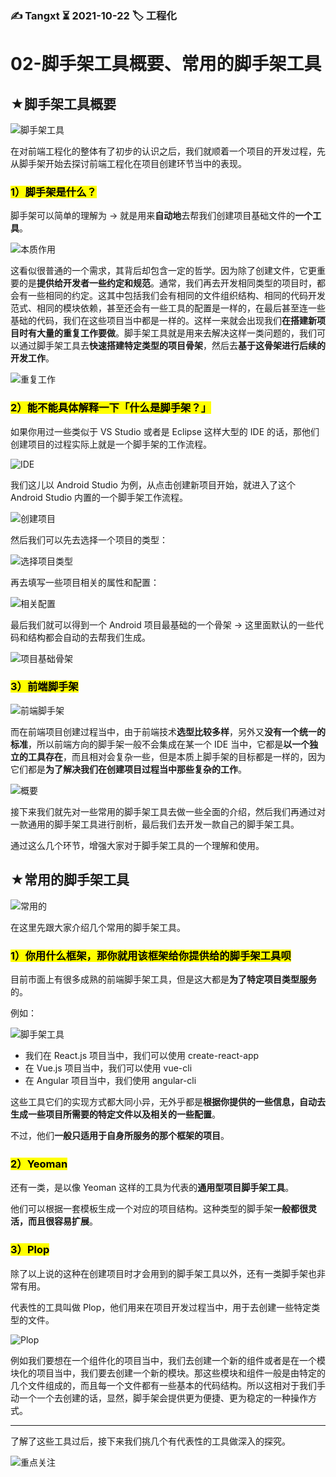 ### ✍️ Tangxt ⏳ 2021-10-22 🏷️ 工程化

# 02-脚手架工具概要、常用的脚手架工具

## ★脚手架工具概要

![脚手架工具](assets/img/2021-10-22-14-55-17.png)

在对前端工程化的整体有了初步的认识之后，我们就顺着一个项目的开发过程，先从脚手架开始去探讨前端工程化在项目创建环节当中的表现。

### <mark>1）脚手架是什么？</mark>

脚手架可以简单的理解为 -> 就是用来**自动地**去帮我们创建项目基础文件的**一个工具**。

![本质作用](assets/img/2021-10-22-16-48-30.png)

这看似很普通的一个需求，其背后却包含一定的哲学。因为除了创建文件，它更重要的是**提供给开发者一些约定和规范**。通常，我们再去开发相同类型的项目时，都会有一些相同的约定。这其中包括我们会有相同的文件组织结构、相同的代码开发范式、相同的模块依赖，甚至还会有一些工具的配置是一样的，在最后甚至连一些基础的代码，我们在这些项目当中都是一样的。这样一来就会出现我们**在搭建新项目时有大量的重复工作要做**。脚手架工具就是用来去解决这样一类问题的，我们可以通过脚手架工具去**快速搭建特定类型的项目骨架**，然后去**基于这骨架进行后续的开发工作**。

![重复工作](assets/img/2021-10-22-16-50-30.png)

### <mark>2）能不能具体解释一下「什么是脚手架？」</mark>

如果你用过一些类似于 VS Studio 或者是 Eclipse 这样大型的 IDE 的话，那他们创建项目的过程实际上就是一个脚手架的工作流程。

![IDE](assets/img/2021-10-22-16-52-14.png)

我们这儿以 Android Studio 为例，从点击创建新项目开始，就进入了这个 Android Studio 内置的一个脚手架工作流程。

![创建项目](assets/img/2021-10-22-16-52-52.png)

然后我们可以先去选择一个项目的类型：

![选择项目类型](assets/img/2021-10-22-16-54-30.png)

再去填写一些项目相关的属性和配置：

![相关配置](assets/img/2021-10-22-16-55-35.png)

最后我们就可以得到一个 Android 项目最基础的一个骨架 -> 这里面默认的一些代码和结构都会自动的去帮我们生成。

![项目基础骨架](assets/img/2021-10-22-16-56-28.png)

### <mark>3）前端脚手架</mark>

![前端脚手架](assets/img/2021-10-22-16-58-21.png)

而在前端项目创建过程当中，由于前端技术**选型比较多样**，另外又**没有一个统一的标准**，所以前端方向的脚手架一般不会集成在某一个 IDE 当中，它都是**以一个独立的工具存在**，而且相对会复杂一些，但是本质上脚手架的目标都是一样的，因为它们都是**为了解决我们在创建项目过程当中那些复杂的工作**。

![概要](assets/img/2021-10-22-16-58-43.png)

接下来我们就先对一些常用的脚手架工具去做一些全面的介绍，然后我们再通过对一款通用的脚手架工具进行剖析，最后我们去开发一款自己的脚手架工具。

通过这么几个环节，增强大家对于脚手架工具的一个理解和使用。

## ★常用的脚手架工具

![常用的](assets/img/2021-10-22-17-38-54.png)

在这里先跟大家介绍几个常用的脚手架工具。

### <mark>1）你用什么框架，那你就用该框架给你提供给的脚手架工具呗</mark>

目前市面上有很多成熟的前端脚手架工具，但是这大都是**为了特定项目类型服务**的。

例如：

![脚手架工具](assets/img/2021-10-22-17-38-15.png)

- 我们在 React.js 项目当中，我们可以使用 create-react-app 
- 在 Vue.js 项目当中，我们可以使用 vue-cli
- 在 Angular 项目当中，我们使用 angular-cli

这些工具它们的实现方式都大同小异，无外乎都是**根据你提供的一些信息，自动去生成一些项目所需要的特定文件以及相关的一些配置**。

不过，他们**一般只适用于自身所服务的那个框架的项目**。

### <mark>2）Yeoman</mark>

还有一类，是以像 Yeoman 这样的工具为代表的**通用型项目脚手架工具**。

他们可以根据一套模板生成一个对应的项目结构。这种类型的脚手架**一般都很灵活，而且很容易扩展**。

### <mark>3）Plop</mark>

除了以上说的这种在创建项目时才会用到的脚手架工具以外，还有一类脚手架也非常有用。

代表性的工具叫做 Plop，他们用来在项目开发过程当中，用于去创建一些特定类型的文件。

![Plop](assets/img/2021-10-22-17-45-25.png)

例如我们要想在一个组件化的项目当中，我们去创建一个新的组件或者是在一个模块化的项目当中，我们要去创建一个新的模块。那这些模块和组件一般是由特定的几个文件组成的，而且每一个文件都有一些基本的代码结构。所以这相对于我们手动一个一个去创建的话，显然，脚手架会提供更为便捷、更为稳定的一种操作方式。

---

了解了这些工具过后，接下来我们挑几个有代表性的工具做深入的探究。

![重点关注](assets/img/2021-10-22-17-46-25.png)
